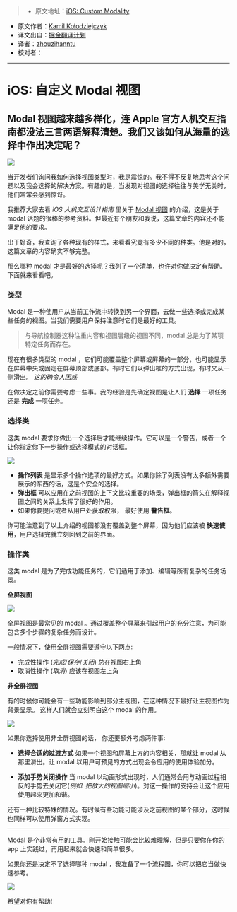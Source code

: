 > * 原文地址：[iOS: Custom Modality](https://medium.com/@_kolodziejczyk/ios-custom-modality-a193c293d4d6#.b2d4uj1bt)
* 原文作者：[Kamil Kołodziejczyk](https://twitter.com/_kolodziejczyk)
* 译文出自：[掘金翻译计划](https://github.com/xitu/gold-miner)
* 译者：[zhouzihanntu](https://github.com/zhouzihanntu)
* 校对者：

---

# iOS: 自定义 Modal 视图

## Modal 视图越来越多样化，连 Apple 官方人机交互指南都没法三言两语解释清楚。我们又该如何从海量的选择中作出决定呢？

![](https://cdn-images-1.medium.com/max/2000/1*LPXhF6DNBVu8qz4P-sHZTA.png)

当开发者们询问我如何选择视图类型时，我是震惊的。我不得不反复地思考这个问题以及我会选择的解决方案。有趣的是，当发现对视图的选择往往与美学无关时，他们常常会感到惊讶。

我推荐大家去看 *iOS 人机交互设计指南* 里关于 [Modal 视图](https://developer.apple.com/ios/human-interface-guidelines/interaction/modality/) 的介绍，这是关于 modal 话题的很棒的参考资料。但最近有个朋友和我说，这篇文章的内容还不能满足他的要求。

出于好奇，我查询了各种现有的样式，来看看究竟有多少不同的种类。他是对的，这篇文章的内容确实不够完整。

那么哪种 modal 才是最好的选择呢？我列了一个清单，也许对你做决定有帮助。下面就来看看吧。

### 类型

Modal 是一种使用户从当前工作流中转换到另一个界面，去做一些选择或完成某些任务的视图。当我们需要用户保持注意时它们是最好的工具。

> 与导航控制器这种注重内容和视图层级的视图不同，modal 总是为了某项特定任务而存在。

现在有很多类型的 modal ，它们可能覆盖整个屏幕或屏幕的一部分，也可能显示在屏幕中央或固定在屏幕顶部或底部。有时它们以弹出框的方式出现，有时又从一侧滑出。 *这的确令人困惑*

在做决定之前你需要考虑一些事。我的经验是先确定视图是让人们 **选择** 一项任务还是 **完成** 一项任务。

### **选择类**

这类 modal 要求你做出一个选择后才能继续操作。它可以是一个警告，或者一个让你指定你下一步操作或选择模式的对话框。

![](https://cdn-images-1.medium.com/max/800/1*llj4coNsU1kwsUIdBgeNAA.png)

- **操作列表** 是显示多个操作选项的最好方式。如果你除了列表没有太多额外需要展示的东西的话，这是个安全的选择。
- **弹出框** 可以应用在之前视图的上下文比较重要的场景，弹出框的箭头在解释视图之间的关系上发挥了很好的作用。
- 如果你要提问或者从用户处获取权限， 最好使用 **警告框**。

你可能注意到了以上介绍的视图都没有覆盖到整个屏幕，因为他们应该被 **快速使用**，用户选择完就立刻回到之前的界面。

### **操作类**

这类 modal 是为了完成功能任务的，它们适用于添加、编辑等所有复杂的任务场景。

**全屏视图**

![](https://cdn-images-1.medium.com/max/800/1*xu_NhNyGVRNfMl2a0ztL_Q.png)

全屏视图是最常见的 modal 。通过覆盖整个屏幕来引起用户的充分注意，为可能包含多个步骤的复杂任务而设计。

一般情况下，使用全屏视图需要遵守以下两点:

- 完成性操作 (*完成*/*保存*/*关闭*) 总在视图右上角
- 取消性操作 (*取消*) 应该在视图左上角

**非全屏视图**

有的时候你可能会有一些功能影响到部分主视图，在这种情况下最好让主视图作为背景显示。 这样人们就会立刻明白这个 modal 的作用。

![](https://cdn-images-1.medium.com/max/800/1*i4OTZP-ESmIxde2sELE1SA.png)

如果你选择使用非全屏视图的话， 你还要额外考虑两件事:

- **选择合适的过渡方式** 如果一个视图和屏幕上方的内容相关，那就让 modal 从那里滑出。让 modal 以用户可预见的方式出现会令应用的使用体验加分。

- **添加手势关闭操作** 当 modal 以动画形式出现时，人们通常会用与动画过程相反的手势去关闭它(*例如. 把放大的视图缩小*)。对这一操作的支持会让这个应用使用起来更加和谐。

还有一种比较特殊的情况。有时候有些功能可能涉及之前视图的某个部分，这时候也同样可以使用弹窗方式实现。

---

Modal 是个非常有用的工具。刚开始接触可能会比较难理解，但是只要你在你的 app 上实践过，再用起来就会快速和简单很多。

如果你还是决定不了选择哪种 modal ，我准备了一个流程图，你可以把它当做快速参考。

![](https://cdn-images-1.medium.com/max/1000/1*xmvX16jk_E5mxxYDPnAt9Q.png)

希望对你有帮助!
